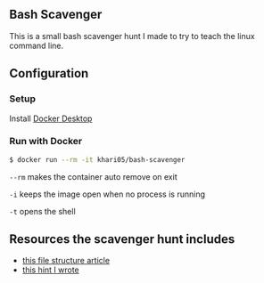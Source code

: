 ## Bash Scavenger
This is a small bash scavenger hunt I made to try to teach the linux command line.

## Configuration
### Setup

Install [Docker Desktop](https://www.docker.com/products/docker-desktop)

### Run with Docker
```bash
$ docker run --rm -it khari05/bash-scavenger
```
`--rm` makes the container auto remove on exit

`-i` keeps the image open when no process is running

`-t` opens the shell

## Resources the scavenger hunt includes

- [this file structure article](https://linuxhandbook.com/linux-directory-structure/)
- [this hint I wrote](./dist/home/hint.txt)
